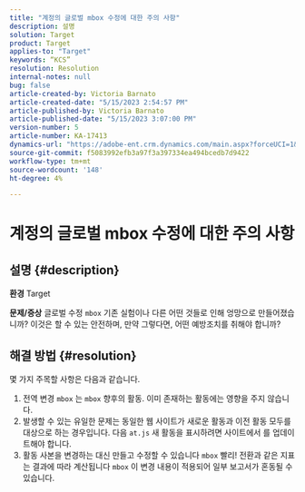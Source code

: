 ```yaml
---
title: "계정의 글로벌 mbox 수정에 대한 주의 사항"
description: 설명
solution: Target
product: Target
applies-to: "Target"
keywords: “KCS”
resolution: Resolution
internal-notes: null
bug: false
article-created-by: Victoria Barnato
article-created-date: "5/15/2023 2:54:57 PM"
article-published-by: Victoria Barnato
article-published-date: "5/15/2023 3:07:00 PM"
version-number: 5
article-number: KA-17413
dynamics-url: "https://adobe-ent.crm.dynamics.com/main.aspx?forceUCI=1&pagetype=entityrecord&etn=knowledgearticle&id=c2d60e72-30f3-ed11-8848-6045bd006ce9"
source-git-commit: f5083992efb3a97f3a397334ea494bcedb7d9422
workflow-type: tm+mt
source-wordcount: '148'
ht-degree: 4%

---
```


# 계정의 글로벌 mbox 수정에 대한 주의 사항

## 설명 {#description}

<b>환경</b>
Target


<b>문제/증상</b>
글로벌 수정 `mbox` 기존 실험이나 다른 어떤 것들로 인해 엉망으로 만들어졌습니까? 이것은 할 수 있는 안전하며, 만약 그렇다면, 어떤 예방조치를 취해야 합니까?


## 해결 방법 {#resolution}


몇 가지 주목할 사항은 다음과 같습니다.

1. 전역 변경 `mbox` 는 `mbox` 향후의 활동. 이미 존재하는 활동에는 영향을 주지 않습니다.
2. 발생할 수 있는 유일한 문제는 동일한 웹 사이트가 새로운 활동과 이전 활동 모두를 대상으로 하는 경우입니다. 다음 `at.js` 새 활동을 표시하려면 사이트에서 를 업데이트해야 합니다.
3. 활동 사본을 변경하는 대신 만들고 수정할 수 있습니다 `mbox` 빨리! 전환과 같은 지표는 결과에 따라 계산됩니다 `mbox` 이 변경 내용이 적용되어 일부 보고서가 혼동될 수 있습니다.

